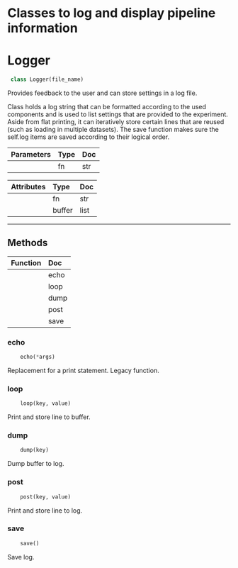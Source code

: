 # Classes to log and display pipeline information


# Logger 

``` python 
 class Logger(file_name) 
```

Provides feedback to the user and can store settings in a log file.

Class holds a log string that can be formatted according to the used
components and is used to list settings that are provided to the
experiment. Aside from flat printing, it can iteratively store certain
lines that are reused (such as loading in multiple datasets). The save
function makes sure the self.log items are saved according to their logical
order.

| Parameters    | Type             | Doc             |
|:-------|:-----------------|:----------------|
        | fn | str | File name of the logfile (and the experiment). |
        

| Attributes    | Type             | Doc             |
|:-------|:-----------------|:----------------|
        | fn | str |         File name. |
        | buffer | list | File name.Used to stack lines in a loop that can be written to the log line oncethe loop has been completed. |
        

--------- 

## Methods 

 

| Function    | Doc             |
|:-------|:----------------|
        | echo | Replacement for a print statement. Legacy function. |
        | loop | Print and store line to buffer. |
        | dump | Dump buffer to log. |
        | post | Print and store line to log. |
        | save | Save log. |
         
 

### echo

``` python 
    echo(*args) 
```


Replacement for a print statement. Legacy function.

### loop

``` python 
    loop(key, value) 
```


Print and store line to buffer.

### dump

``` python 
    dump(key) 
```


Dump buffer to log.

### post

``` python 
    post(key, value) 
```


Print and store line to log.

### save

``` python 
    save() 
```


Save log.